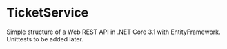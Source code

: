 # TicketService
Simple structure of a Web REST API in .NET Core 3.1 with EntityFramework. Unittests to be added later.
